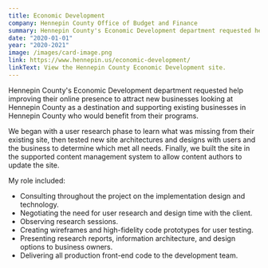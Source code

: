 ```yaml
---
title: Economic Development
company: Hennepin County Office of Budget and Finance
summary: Hennepin County's Economic Development department requested help improving their online presence to attract new businesses looking at Hennepin County as a destination and supporting existing businesses in Hennepin County who would benefit from their programs.
date: "2020-01-01"
year: "2020-2021"
image: /images/card-image.png
link: https://www.hennepin.us/economic-development/
linkText: View the Hennepin County Economic Development site.
---
```

Hennepin County's Economic Development department requested help improving their online presence to attract new businesses looking at Hennepin County as a destination and supporting existing businesses in Hennepin County who would benefit from their programs.

We began with a user research phase to learn what was missing from their existing site, then tested new site architectures and designs with users and the business to determine which met all needs. Finally, we built the site in the supported content management system to allow content authors to update the site.

<p class="toggle-role">My role included:</p>

- Consulting throughout the project on the implementation design and technology.
- Negotiating the need for user research and design time with the client.
- Observing research sessions.
- Creating wireframes and high-fidelity code prototypes for user testing.
- Presenting research reports, information architecture, and design options to business owners. 
- Delivering all production front-end code to the development team.